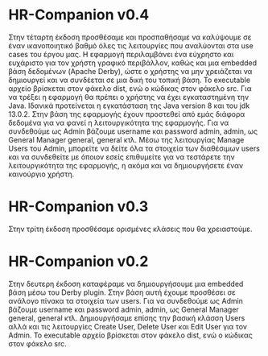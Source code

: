 # HR-Companion v0.4
Στην τέταρτη έκδοση προσθέσαμε και προσπαθήσαμε να καλύψουμε σε έναν ικανοποιητικό βαθμό όλες τις λειτουργίες που αναλύονται στα use cases του έργου μας. Η εφαρμογή περιλαμβάνει ένα εύχρηστο και ευχάριστο για τον χρήστη γραφικό περιβάλλον, καθώς και μια embedded βάση δεδομένων (Apache Derby), ώστε ο χρήστης να μην χρειάζεται να δημιουργεί και να συνδέεται σε μια δική του τοπική βάση. Το executable αρχείο βρίσκεται στον φάκελο dist, ενώ ο κώδικας στον φάκελο src. Για να τρέξει η εφαρμογή θα πρέπει ο χρήστης να έχει εγκαταστημένη την Java. Ιδανικά προτείνεται η εγκατάσταση της Java version 8 και του jdk 13.0.2. 
Στην βάση της εφαρμογής έχουν προστεθεί από εμάς διάφορα δεδομένα για να φανεί η λειτουργικότητα της εφαρμογής. Για να συνδεθούμε ως Admin βάζουμε username και password admin, admin, ως General Manager general, general κτλ. Μέσω της λειτουργίας Manage Users του Admin, μπορείτε να δείτε όλα τα στοιχεία των διαθέσιμων users και να συνδεθείτε με όποιον εσείς επιθυμείτε για να τεστάρετε την λειτουργικότητα της εφαρμογής, η ακόμα και να δημιουργήσετε έναν καινούργιο χρήστη.


# HR-Companion v0.3
Στην τρίτη έκδοση προσθέσαμε ορισμένες κλάσεις που θα χρειαστούμε. 


# HR-Companion v0.2
Στην δευτερη έκδοση καταφέραμε να δημιουργήσουμε μια embedded βάση μέσω του Derby plugin. Στην βάση αυτή έχουμε προσθέσει σε ανάλογο πίνακα τα στοιχεία των users. Για να συνδεθούμε ως Admin βάζουμε username και password admin, admin, ως General Manager general, general κτλ. Δημιουργήσαμε επίσης την βασική κλάσση Users αλλά και τις λειτουργίες Create User, Delete User και Edit User για τον Admin. Το executable αρχείο βρίσκεται στον φάκελο dist, ενώ ο κώδικας στον φάκελο src.
